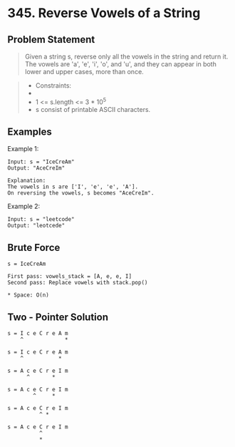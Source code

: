 # 345. Reverse Vowels of a String

## Problem Statement

> Given a string s, reverse only all the vowels in the string and return it.
> The vowels are 'a', 'e', 'i', 'o', and 'u', and they can appear in both lower and upper cases, more than once.

> - Constraints:
> -
> - 1 <= s.length <= 3 \* 10<sup>5</sup>
> - s consist of printable ASCII characters.

## Examples

Example 1:

```
Input: s = "IceCreAm"
Output: "AceCreIm"

Explanation:
The vowels in s are ['I', 'e', 'e', 'A'].
On reversing the vowels, s becomes "AceCreIm".
```

Example 2:

```
Input: s = "leetcode"
Output: "leotcede"
```

## Brute Force

```
s = IceCreAm

First pass: vowels_stack = [A, e, e, I]
Second pass: Replace vowels with stack.pop()

* Space: O(n)
```

## Two - Pointer Solution

```
s = I c e C r e A m
    ^             *

s = I c e C r e A m
    ^           *

s = A c e C r e I m
      ^       *

s = A c e C r e I m
        ^     *

s = A c e C r e I m
          ^ *

s = A c e C r e I m
          ^
          *
```
